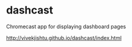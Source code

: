 dashcast
========

Chromecast app for displaying dashboard pages

http://vivekjishtu.github.io/dashcast/index.html 
